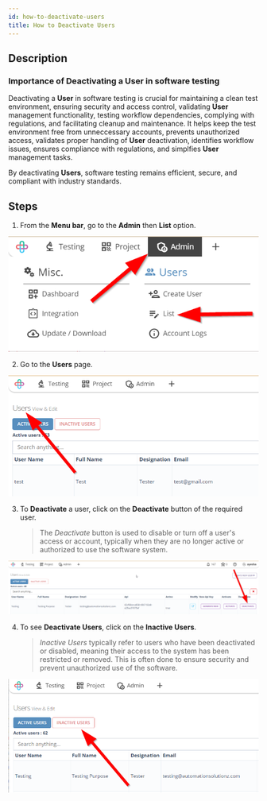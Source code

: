 ```yaml
---
id: how-to-deactivate-users
title: How to Deactivate Users
---
```


## Description

### Importance of Deactivating a User in software testing

Deactivating a **User** in software testing is crucial for maintaining a clean test environment, ensuring security and access control, validating **User** management functionality, testing workflow dependencies, complying with regulations, and facilitating cleanup and maintenance. It helps keep the test environment free from unneccessary accounts, prevents unauthorized access, validates proper handling of **User** deactivation, identifies workflow issues, ensures compliance with regulations, and simplfies **User** management tasks.

By deactivating **Users**, software testing remains efficient, secure, and compliant with industry standards.

## Steps

1. From the **Menu bar**, go to the **Admin** then **List** option.

![](/img/how-tos/how-to-deactivate-users/user-list.png)

2. Go to the **Users** page.

![](/img/how-tos/how-to-deactivate-users/users-page.png)

3. To **Deactivate** a user, click on the **Deactivate** button of the required user.
   > The *Deactivate* button is used to disable or turn off a user's access or account, typically when they are no longer active or authorized to use the software system.

![](/img/how-tos/how-to-deactivate-users/deactivate-user.png)

4. To see **Deactivate Users**, click on the **Inactive Users**.
   > *Inactive Users* typically refer to users who have been deactivated or disabled, meaning their access to the system has been restricted or removed. This is often done to ensure security and prevent unauthorized use of the software.

![](/img/how-tos/how-to-deactivate-users/inactive-user.png)